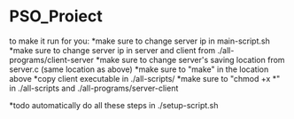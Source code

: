 # PSO_Proiect

to make it run for you:
*make sure to change server ip in main-script.sh
*make sure to change server ip in server and client from ./all-programs/client-server
*make sure to change server's saving location from server.c (same location as above)
*make sure to "make" in the location above
*copy client executable in ./all-scripts/
*make sure to "chmod +x *" in ./all-scripts and ./all-programs/server-client
  


*todo automatically do all these steps in ./setup-script.sh
